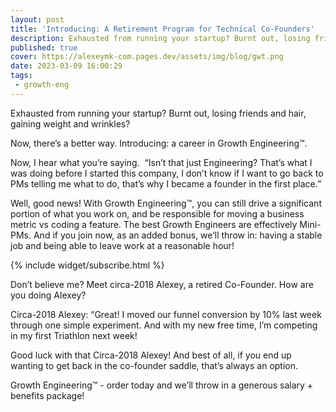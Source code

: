 ```yaml
---
layout: post
title: 'Introducing: A Retirement Program for Technical Co-Founders'
description: Exhausted from running your startup? Burnt out, losing friends and hair, gaining weight and wrinkles?
published: true
cover: https://alexeymk-com.pages.dev/assets/img/blog/gwt.png
date: 2023-03-09 16:00:29
tags:
 - growth-eng
---
```


Exhausted from running your startup? Burnt out, losing friends and hair, gaining weight and wrinkles?

Now, there’s a better way. Introducing: a career in Growth Engineering™️.

Now, I hear what you’re saying.  “Isn’t that just Engineering? That’s what I was doing before I started this company, I don’t know if I want to go back to PMs telling me what to do, that’s why I became a founder in the first place.” 

Well, good news! With Growth Engineering™️, you can still drive a significant portion of what you work on, and be responsible for moving a business metric vs coding a feature. The best Growth Engineers are effectively Mini-PMs. And if you join now, as an added bonus, we’ll throw in: having a stable job and being able to leave work at a reasonable hour!

{% include widget/subscribe.html %}

Don’t believe me? Meet circa-2018 Alexey, a retired Co-Founder. How are you doing Alexey? 

Circa-2018 Alexey: “Great! I moved our funnel conversion by 10% last week through one simple experiment. And with my new free time, I’m competing in my first Triathlon next week!

Good luck with that Circa-2018 Alexey! And best of all, if you end up wanting to get back in the co-founder saddle, that’s always an option.

  

Growth Engineering™️ - order today and we’ll throw in a generous salary + benefits package!